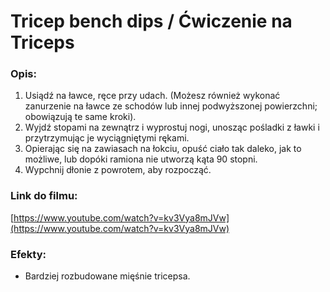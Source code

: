 # Tricep bench dips / Ćwiczenie na Triceps

### Opis:
1. Usiądź na ławce, ręce przy udach. (Możesz również wykonać zanurzenie na ławce ze schodów lub innej podwyższonej powierzchni; obowiązują te same kroki).
2. Wyjdź stopami na zewnątrz i wyprostuj nogi, unosząc pośladki z ławki i przytrzymując je wyciągniętymi rękami.
3. Opierając się na zawiasach na łokciu, opuść ciało tak daleko, jak to możliwe, lub dopóki ramiona nie utworzą kąta 90 stopni.
4. Wypchnij dłonie z powrotem, aby rozpocząć.

### Link do filmu:
[https://www.youtube.com/watch?v=kv3Vya8mJVw](https://www.youtube.com/watch?v=kv3Vya8mJVw)

### Efekty:
* Bardziej rozbudowane mięśnie tricepsa.
